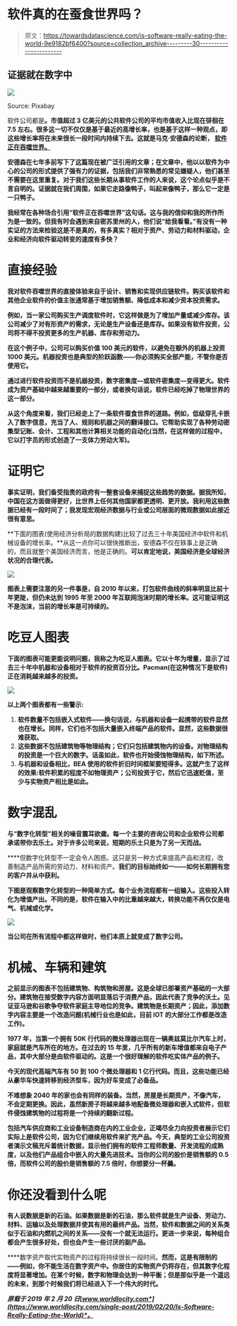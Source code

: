 # 软件真的在蚕食世界吗？

> 原文：<https://towardsdatascience.com/is-software-really-eating-the-world-9e9182bf6400?source=collection_archive---------30----------------------->

## 证据就在数字中

![](img/e0a085ec4be009dc0fcc8ed858c38cd2.png)

Source: Pixabay

软件公司都是[](https://www.worldlocity.com/single-post/2019/02/18/Worldlocity-Software-Report)**。市值超过 3 亿美元的公共软件公司的平均市值收入比现在徘徊在 7.5 左右。很多这一切不仅仅是基于最近的高增长率，也是基于这样一种观点，即这些增长率将在未来很长一段时间内持续下去。这就是马克·安德森的论断， [**软件正在吞噬世界。**](https://a16z.com/2011/08/20/why-software-is-eating-the-world/)**

**安德森在七年多前写下了这篇现在被广泛引用的文章；在文章中，他以以软件为中心的公司的形式提供了强有力的证据，包括我们非常熟悉的常见嫌疑人，他们甚至不需要在这里重复。对于我们这些长期从事软件工作的人来说，这个论点似乎是不言自明的。证据就在我们周围，如果它走路像鸭子，叫起来像鸭子，那么它一定是一只鸭子。**

**我经常在各种场合引用“软件正在吞噬世界”这句话。这与我的信仰和我的所作所为是一致的。但我有时会遇到来自密苏里州的人，他们说“给我看看。”有没有一种实证的方法来检验这是不是真的，有多真实？**相对于资产、劳动力和材料驱动，企业和经济向软件驱动转变的速度有多快？****

# **直接经验**

**我对软件吞噬世界的直接体验来自于设计、销售和实现供应链软件。购买该软件和其他企业软件的价值主张通常基于增加销售额、降低成本和减少资本投资需求。**

**例如，当一家公司购买生产调度软件时，它这样做是为了增加产量或减少库存。该公司减少了对有形资产的需求，无论是生产设备还是库存。如果没有软件投资，公司将不得不投资更多的生产机器、库存和劳动力。**

**在这个例子中，公司可以购买价值 100 美元的软件，以避免在额外的机器上投资 1000 美元。机器投资也是典型的阶跃函数——你必须购买全部产能，不管你是否使用它。**

**通过进行软件投资而不是机器投资，数字密集度—或软件密集度—变得更大。软件成为资产基础中越来越重要的一部分，或者换句话说，软件已经吃掉了物理世界的这一部分。**

**从这个角度来看，我们已经走上了一条软件蚕食世界的道路。例如，低级穿孔卡嵌入了数字信息，充当了人、规则和机器之间的翻译接口。它帮助实现了各种劳动密集型记账、会计、工程和其他计算相关功能的自动化(当然，在这样做的过程中，它以打字员的形式创造了一支体力劳动大军)。**

# **证明它**

**事实证明，我们备受指责的政府有一整套设备来捕捉这些趋势的数据。据我所知，中国在这方面做得更好，比世界上任何其他国家都更透明、更开放。我利用这些数据已经有一段时间了；我发现宏观经济数据与行业或公司层面的微观数据如此接近很有意思。**

**下面的图表(使用经济分析局的数据构建)比较了过去三十年美国经济中软件和机械设备的增长率。**从这一点你可以很快推断出，安德森不仅在轶事上是正确的，而且就整个美国经济而言，他是正确的。**可以肯定地说，美国经济是全球经济状况的合理代表。**

**![](img/b27cf2756ea817bb9fa7a1842b279e7f.png)**

**图表上需要注意的另一件事是，自 2010 年以来，打包软件曲线的斜率明显比前十年更陡，但仍未达到 1995 年至 2000 年互联网泡沫时期的增长率。这可能证明这不是泡沫，当前的增长率是可持续的。**

# ****吃豆人图表****

**下面的图表可能更能说明问题，我称之为吃豆人图表。它以十年为增量，显示了过去三十年中机器和设备相对于软件的投资百分比。Pacman(在这种情况下是软件)正在消耗越来越多的投资。**

**![](img/7b614a3054d2a6d9a9e4df7343e7274e.png)**

**以上两个图表都有一些警示:**

1.  **软件数量不包括嵌入式软件——换句话说，与机器和设备一起携带的软件显然也在增长。同样，它们也不包括大量嵌入终端产品的软件。显然，这些数据很难获取。**
2.  **这些数据不包括建筑物等物理结构；它们只包括建筑物内的设备。对物理结构的投资是一个巨大的数字。话虽如此，软件也开始侵蚀物理结构，如下所述。**
3.  **与机器和设备相比，BEA 使用的软件折旧时间框架要短得多。这就产生了这样的效果:软件积累的程度不如物理资产；公司投资于它，然后它迅速贬值，至少与实物资产相比是如此。**

# ****数字混乱****

**与“数字化转型”相关的噪音震耳欲聋。每一个主要的咨询公司和企业软件公司都承诺带你去乐土。对于许多公司来说，短期的乐土只是为了另一天而战。**

****但数字化转型不一定会令人困惑。这只是另一种方式来提高产品和流程，改善制造产品所需的劳动力、材料和资产。**我们的目标始终如一——如何长期拥有您的客户并从中获利。**

**下图是观察数字化转型的一种简单方式。每个业务流程都有一组输入。这些投入转化为增值产出。不同的是，软件在输入中的比重越来越大，转换功能不再仅仅是电气、机械或化学。**

**![](img/5b65a5e1941c37da1db483103811767d.png)**

**当公司在所有流程中都这样做时，他们本质上就变成了数字公司。**

# ****机械、车辆和建筑****

**之前显示的图表不包括建筑物、构筑物和房屋。这是全球已部署资产基础的一大部分。建筑物在接受数字内容方面明显落后于消费产品，因此代表了竞争的沃土。见证亚马逊和谷歌争夺软件家庭主导地位的竞争。建筑物是长期资产；因此，添加数字内容主要是一个改造问题(机械行业也是如此，目前 IOT 的大部分工作都是改造工作)。**

**1977 年，当第一个拥有 50K 行代码的微处理器出现在一辆奥兹莫比尔汽车上时，家庭就是汽车所在的地方。在过去的 15 年里，几乎所有的新车增值都来自电子产品，其中大部分是由软件驱动的。这是一个很好理解的软件吃实体产品的例子。**

**今天的现代高端汽车有 50 到 100 个微处理器和 1 亿行代码。而且，这些功能已经从豪华车快速转移到经济型车，因为好车变成了必备品。**

**不难想象 2040 年的家也会有同样的装备。当然，房屋是长期资产，不像汽车，不会定期更换。因此，虽然新房子将越来越多地配备微处理器和嵌入式软件，但软件侵蚀建筑物的过程将是一个持续的翻新过程。**

**包括汽车供应商和工业设备制造商在内的工业企业，正竭尽全力向投资者展示它们实际上是软件公司，因为它们继续用软件来扩充产品。今天，典型的工业公司投资者演示文稿充斥着统计数据，显示他们拥有的软件工程师数量、开发流程的成熟度，以及他们产品组合中嵌入的大量先进技术。当你的公司的股价是销售额的 0.5 倍，而软件公司的股价是销售额的 7.5 倍时，你想要分一杯羹。**

# ****你还没看到什么呢****

**有人说数据是新的石油。如果数据是新的石油，那么软件就是生产设备、劳动力、材料、运输以及处理数据并使其有用的最终产品。当然，软件和数据之间的关系类似于石油和内燃机之间的关系——没有一个就无法运行。更进一步来说，每种组合都会产生很多好处，但也会产生一些讨厌的副产品。**

****数字资产取代实物资产的过程将持续很长一段时间。**然而，这是有限制的——例如，你不能生活在数字资产中。你居住的实物资产仍将存在，但其数字化程度将显著增加。在某个时候，数字和物理会达到一种平衡；但是那似乎是一个遥远的未来，到那个时候我们将已经进入下一个伟大的时代。**

***原载于 2019 年 2 月 20 日*[*www.worldlocity.com*](https://www.worldlocity.com/single-post/2019/02/20/Is-Software-Really-Eating-the-World)*。***